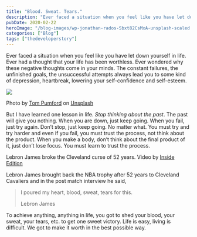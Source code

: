 ```yaml
---
title: "Blood. Sweat. Tears."
description: "Ever faced a situation when you feel like you have let down yourself in life. Ever had a thought that your life has been worthless. Ever wondered why these negative thoughts come in your minds. The constant failures, the unfinished goals, the unsuccessful attempts always lead you to some kind of depression, heartbreak, lowering your [&hellip;]"
pubDate: 2020-02-22
heroImage: "/blog-images/wp-jonathan-rados-Sbxt82CsMxA-unsplash-scaled.jpg"
categories: ["Blog"]
tags: ["thedeveloperstory"]
---
```


Ever faced a situation when you feel like you have let down yourself in life. Ever had a thought that your life has been worthless. Ever wondered why these negative thoughts come in your minds. The constant failures, the unfinished goals, the unsuccessful attempts always lead you to some kind of depression, heartbreak, lowering your self-confidence and self-esteem.

![](https://thedeveloperstory.files.wordpress.com/2020/08/tom-pumford-t5lmpsyxnsu-unsplash.jpg?w=1024)

Photo by [Tom Pumford](https://unsplash.com/@tompumford?utm_source=unsplash&utm_medium=referral&utm_content=creditCopyText) on [Unsplash](https://unsplash.com/s/photos/blood-sweat-tears?utm_source=unsplash&utm_medium=referral&utm_content=creditCopyText)

But I have learned one lesson in life. _Stop thinking about the past_. The past will give you nothing. When you are down, just keep going. When you fail, just try again. Don’t stop, just keep going. No matter what. You must try and try harder and even if you fail, you must trust the process, not think about the product. When you make a body, don’t think about the final product of it, just don’t lose focus. You must learn to trust the process.

Lebron James broke the Cleveland curse of 52 years. Video by [Inside Edition](https://www.youtube.com/channel/UC9k-yiEpRHMNVOnOi_aQK8w)

Lebron James brought back the NBA trophy after 52 years to Cleveland Cavaliers and in the post match interview he said,

> I poured my heart, blood, sweat, tears for this.
> 
> Lebron James

To achieve anything, anything in life, you got to shed your blood, your sweat, your tears, etc. to get one sweet victory. Life is easy, living is difficult. We got to make it worth in the best possible way.